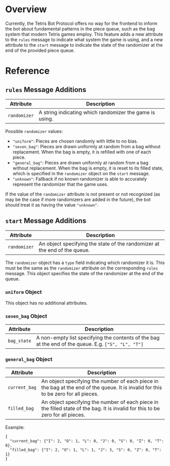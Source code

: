 # Overview

Currently, the Tetris Bot Protocol offers no way for the frontend to inform the
bot about fundamental patterns in the piece queue, such as the bag system that
modern Tetris games employ. This feature adds a new
attribute to the `rules` message to indicate what system the game is using, and
a new attribute to the `start` message to indicate the state of the randomizer
at the end of the provided piece queue.

# Reference

## `rules` Message Additions

Attribute    | Description
---------    | -----------
`randomizer` | A string indicating which randomizer the game is using.

Possible `randomizer` values:
- `"uniform"`: Pieces are chosen randomly with little to no bias.
- `"seven_bag"`: Pieces are drawn uniformly at random from a bag without
  replacement. When the bag is empty, it is refilled with one of each piece.
- `"general_bag"`: Pieces are drawn uniformly at random from a bag without
  replacement. When the bag is empty, it is reset to its filled state, which is
  specified in the `randomizer` object on the `start` message.
- `"unknown"`: Fallback if no known randomizer is able to accurately represent
  the randomizer that the game uses.

If the value of the `randomizer` attribute is not present or not recognized (as
may be the case if more randomizers are added in the future), the bot should
treat it as having the value `"unknown"`.

## `start` Message Additions

Attribute    | Description
---------    | -----------
`randomizer` | An object specifying the state of the randomizer at the end of the queue.

The `randomizer` object has a `type` field indicating which randomizer it is.
This must be the same as the `randomizer` attribute on the corresponding `rules`
message. This object specifies the state of the randomizer at the end of the
queue.

### `uniform` Object

This object has no additional attributes.

### `seven_bag` Object

Attribute   | Description
---------   | -----------
`bag_state` | A non-empty list specifying the contents of the bag at the end of the queue. E.g. `["S", "L", "T"]`

### `general_bag` Object

Attribute     | Description
---------     | -----------
`current_bag` | An object specifying the number of each piece in the bag at the end of the queue. It is invalid for this to be zero for all pieces.
`filled_bag`  | An object specifying the number of each piece in the filled state of the bag. It is invalid for this to be zero for all pieces.

Example:
```
{
  "current_bag": {"I": 2, "O": 1, "L": 0, "J": 0, "S": 0, "Z": 0, "T": 0},
  "filled_bag": {"I": 2, "O": 1, "L": 1, "J": 3, "S": 0, "Z": 0, "T": 1}
}
```
